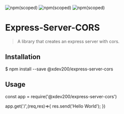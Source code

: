 ![npm(scoped)](https://img.shields.io/badge/Github-https%3A%2F%2Fgithub.com%2FXdev200%2Fexpress--server--cors-blue)
![npm(scoped)](https://img.shields.io/badge/npm%20package-1.0.0-green)
![npm(scoped)](https://img.shields.io/badge/Twitter-https%3A%2F%2Ftwitter.com%2Fxdev__200-blue)


# Express-Server-CORS

> A library that creates an express server with cors.

## Installation

$ npm install --save @xdev200/express-server-cors

## Usage

const app = require('@xdev200/express-server-cors')

app.get('/',(req,res)=>{
    res.send('Hello World');
})